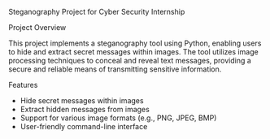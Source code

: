 Steganography Project for Cyber Security Internship


Project Overview

This project implements a steganography tool using Python, enabling users to hide and extract secret messages within images. The tool utilizes image processing techniques to conceal and reveal text messages, providing a secure and reliable means of transmitting sensitive information.

Features
- Hide secret messages within images
- Extract hidden messages from images
- Support for various image formats (e.g., PNG, JPEG, BMP)
- User-friendly command-line interface
